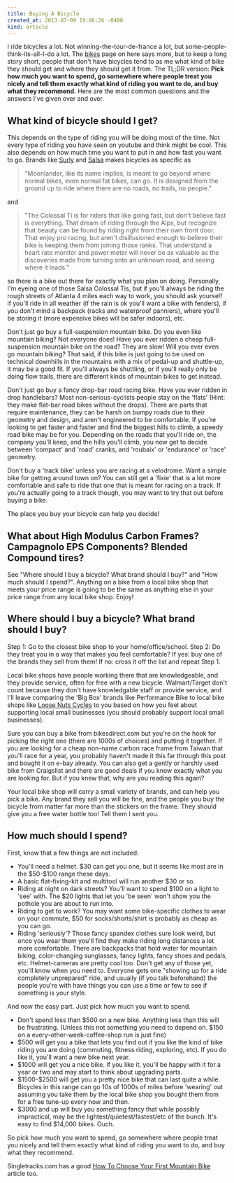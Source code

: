 ```yaml
---
title: Buying A Bicycle
created_at: 2013-07-09 19:06:26 -0400
kind: article
---
```

I ride bicycles a lot. Not winning-the-tour-de-france a lot, but some-people-think-its-all-I-do a lot.  The <a href="http://ckdake.com/bikes.html">bikes</a> page on here says more, but to keep a long story short, people that don't have bicycles tend to as me what kind of bike they should get and where they should get it from. The TL;DR version: <b>Pick how much you want to spend, go somewhere where people treat you nicely and tell them exactly what kind of riding you want to do, and buy what they recommend.</b> Here are the most common questions and the answers I've given over and over. 

<h2>What kind of bicycle should I get?</h2>

This depends on the type of riding you will be doing most of the time.  Not every type of riding you have seen on youtube and think might be cool. This also depends on how much time you want to put in and how fast you want to go. Brands like <a href="http://surlybikes.com/bikes">Surly</a> and <a href="http://salsacycles.com/index.php/bikes">Salsa</a> makes bicycles as specific as

<blockquote>"Moonlander, like its name implies, is meant to go beyond where normal bikes, even normal fat bikes, can go. It is designed from the ground up to ride where there are no roads, no trails, no people."</blockquote>

and

<blockquote>"The Colossal Ti is for riders that like going fast, but don't believe fast is everything. That dream of riding through the Alps, but recognize that beauty can be found by riding right from their own front door. That enjoy pro racing, but aren't disillusioned enough to believe their bike is keeping them from joining those ranks. That understand a heart rate monitor and power meter will never be as valuable as the discoveries made from turning onto an unknown road, and seeing where it leads."</blockquote>

so there is a bike out there for exactly what you plan on doing. Personally, I'm eyeing one of those Salsa Colossal Tis, but if you'll always be riding the rough streets of Atlanta 4 miles each way to work, you should ask yourself if you'll ride in all weather (if the rain is ok you'll want a bike with fenders), if you don't mind a backpack (racks and waterproof panniers), where you'll be storing it (more expensive bikes will be safer indoors), etc. 

Don't just go buy a full-suspension mountain bike. Do you even like mountain biking? Not everyone does! Have you ever ridden a cheap full-suspension mountain bike on the road? They are slow! Will you ever even go mountain biking? That said, if this bike is just going to be used on technical downhills in the mountains with a mix of pedal-up and shuttle-up, it may be a good fit. If you'll always be shuttling, or if you'll really only be doing flow trails, there are different kinds of mountain bikes to get instead.

Don't just go buy a fancy drop-bar road racing bike. Have you ever ridden in drop handlebars? Most non-serious-cyclists people stay on the 'flats' (Hint: they make flat-bar road bikes without the drops). There are parts that require maintenance, they can be harsh on bumpy roads due to their geometry and design, and aren't engineered to be comfortable.  If you're looking to get faster and faster and find the biggest hills to climb, a speedy road bike may be for you. Depending on the roads that you'll ride on, the company you'll keep, and the hills you'll climb, you now get to decide between 'compact' and 'road' cranks, and 'roubaix' or 'endurance' or 'race' geometry.

Don't buy a 'track bike' unless you are racing at a velodrome. Want a simple bike for getting around town on? You can still get a 'fixie' that is a lot more comfortable and safe to ride that one that is meant for racing on a track. If you're actually going to a track though, you may want to try that out before buying a bike.

The place you buy your bicycle can help you decide!

<h2>What about High Modulus Carbon Frames? Campagnolo EPS Components? Blended Compound tires?</h2>

See "Where should I buy a bicycle? What brand should I buy?" and "How much should I spend?". Anything on a bike from a local bike shop that meets your price range is going to be the same as anything else in your price range from any local bike shop. Enjoy!

<h2>Where should I buy a bicycle? What brand should I buy?</h2>

Step 1: Go to the closest bike shop to your home/office/school.
Step 2: Do they treat you in a way that makes you feel comfortable? If yes: buy one of the brands they sell from them! If no: cross it off the list and repeat Step 1.

Local bike shops have people working there that are knowledgeable, and they provide service, often for free with a new bicycle.  Walmart/Target don't count because they don't have knowledgable staff or provide service, and I'll leave comparing the 'Big Box' brands like Performance Bike to local bike shops like <a href="http://www.loosenutscycles.com">Loose Nuts Cycles</a> to you based on how you feel about supporting local small businesses (you should probably support local small businesses). 

Sure you can buy a bike from bikesdirect.com but you're on the hook for picking the right one (there are 1000s of choices) and putting it together. If you are looking for a cheap non-name carbon race frame from Taiwan that you'll race for a year, you probably haven't made it this far through this post and bought it on e-bay already.  You can also get a gently or harshly used bike from Craigslist and there are good deals if you know exactly what you are looking for. But if you knew that, why are you reading this again?

Your local bike shop will carry a small variety of brands, and can help you pick a bike. Any brand they sell you will be fine, and the people you buy the bicycle from matter far more than the stickers on the frame. They should give you a free water bottle too! Tell them I sent you.

<h2>How much should I spend?</h2>

First, know that a few things are not included:
<ul>
<li>You'll need a helmet. $30 can get you one, but it seems like most are in the $50-$100 range these days.</li>
<li>A basic flat-fixing-kit and multitool will run another $30 or so.</li>
<li>Riding at night on dark streets? You'll want to spend $100 on a light to 'see' with. The $20 lights that let you 'be seen' won't show you the pothole you are about to run into.</li>
<li>Riding to get to work? You may want some bike-specific clothes to wear on your commute, $50 for socks/shorts/shirt is probably as cheap as you can go.</li>
<li>Riding 'seriously'? Those fancy spandex clothes sure look weird, but once you wear them you'll find they make riding long distances a lot more comfortable. There are backpacks that hold water for mountain biking, color-changing sunglasses, fancy lights, fancy shoes and pedals, etc.  Helmet-cameras are pretty cool too. Don't get any of those yet, you'll know when you need to. Everyone gets one "showing up for a ride completely unprepared" ride, and usually (if you talk beforehand) the people you're with have things you can use a time or few to see if something is your style.</li>
</ul>

And now the easy part. Just pick how much you want to spend.
<ul>
<li>Don't spend less than $500 on a new bike. Anything less than this will be frustrating. (Unless this not something you need to depend on. $150 on a every-other-week-coffee-shop run is just fine)</li>
<li>$500 will get you a bike that lets you find out if you like the kind of bike riding you are doing (commuting, fitness riding, exploring, etc). If you do like it, you'll want a new bike next year.</li>
<li>$1000 will get you a nice bike. If you like it, you'll be happy with it for a year or two and may start to think about upgrading parts.</li>
<li>$1500-$2500 will get you a pretty nice bike that can last quite a while. Bicycles in this range can go 10s of 1000s of miles before 'wearing' out assuming you take them by the local bike shop you bought them from for a free tune-up every now and then.</li>
<li>$3000 and up will buy you something fancy that while possibly impractical, may be the lightest/quietest/fastest/etc of the bunch. It's easy to find $14,000 bikes. Ouch.</li>
</ul>

So pick how much you want to spend, go somewhere where people treat you nicely and tell them exactly what kind of riding you want to do, and buy what they recommend.

Singletracks.com has a good <a href="http://www.singletracks.com/blog/mtb-gear/how-to-choose-your-first-mountain-bike/">How To Choose Your First Mountain Bike</a> article too.